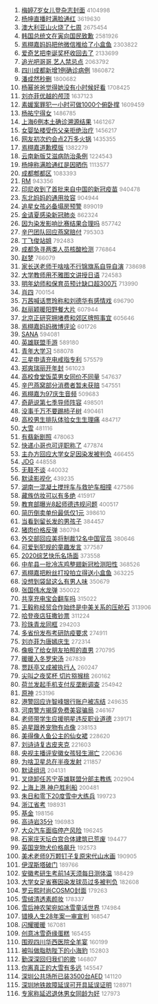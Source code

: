 1. [梅婷7岁女儿登杂志封面](https://s.weibo.com/weibo?q=%E6%A2%85%E5%A9%B77%E5%B2%81%E5%A5%B3%E5%84%BF%E7%99%BB%E6%9D%82%E5%BF%97%E5%B0%81%E9%9D%A2&Refer=top) <font color="#808080" size="2">4104998</font>
1. [杨坤直播时满脸通红](https://s.weibo.com/weibo?q=%E6%9D%A8%E5%9D%A4%E7%9B%B4%E6%92%AD%E6%97%B6%E6%BB%A1%E8%84%B8%E9%80%9A%E7%BA%A2&Refer=top) <font color="#808080" size="2">3619630</font>
1. [澳大利亚山火烧了七周](https://s.weibo.com/weibo?q=%23%E6%BE%B3%E5%A4%A7%E5%88%A9%E4%BA%9A%E5%B1%B1%E7%81%AB%E7%83%A7%E4%BA%86%E4%B8%83%E5%91%A8%23&Refer=top) <font color="#808080" size="2">2675454</font>
1. [韩国总统文在寅向国民致歉](https://s.weibo.com/weibo?q=%E9%9F%A9%E5%9B%BD%E6%80%BB%E7%BB%9F%E6%96%87%E5%9C%A8%E5%AF%85%E5%90%91%E5%9B%BD%E6%B0%91%E8%87%B4%E6%AD%89&Refer=top) <font color="#808080" size="2">2581926</font>
1. [焉栩嘉妈妈把他微信推给了小盒鱼](https://s.weibo.com/weibo?q=%23%E7%84%89%E6%A0%A9%E5%98%89%E5%A6%88%E5%A6%88%E6%8A%8A%E4%BB%96%E5%BE%AE%E4%BF%A1%E6%8E%A8%E7%BB%99%E4%BA%86%E5%B0%8F%E7%9B%92%E9%B1%BC%23&Refer=top) <font color="#808080" size="2">2303822</font>
1. [爱奇艺把李诞奖杯收回去了](https://s.weibo.com/weibo?q=%23%E7%88%B1%E5%A5%87%E8%89%BA%E6%8A%8A%E6%9D%8E%E8%AF%9E%E5%A5%96%E6%9D%AF%E6%94%B6%E5%9B%9E%E5%8E%BB%E4%BA%86%23&Refer=top) <font color="#808080" size="2">2133699</font>
1. [追光吧哥哥 艺人禁忌点](https://s.weibo.com/weibo?q=%E8%BF%BD%E5%85%89%E5%90%A7%E5%93%A5%E5%93%A5%20%E8%89%BA%E4%BA%BA%E7%A6%81%E5%BF%8C%E7%82%B9&Refer=top) <font color="#808080" size="2">2063792</font>
1. [四川成都新增1例确诊病例](https://s.weibo.com/weibo?q=%23%E5%9B%9B%E5%B7%9D%E6%88%90%E9%83%BD%E6%96%B0%E5%A2%9E1%E4%BE%8B%E7%A1%AE%E8%AF%8A%E7%97%85%E4%BE%8B%23&Refer=top) <font color="#808080" size="2">1860872</font>
1. [潘成然秒删](https://s.weibo.com/weibo?q=%23%E6%BD%98%E6%88%90%E7%84%B6%E7%A7%92%E5%88%A0%23&Refer=top) <font color="#808080" size="2">1800682</font>
1. [杨幂爸爸觉得她没有小时候好看](https://s.weibo.com/weibo?q=%23%E6%9D%A8%E5%B9%82%E7%88%B8%E7%88%B8%E8%A7%89%E5%BE%97%E5%A5%B9%E6%B2%A1%E6%9C%89%E5%B0%8F%E6%97%B6%E5%80%99%E5%A5%BD%E7%9C%8B%23&Refer=top) <font color="#808080" size="2">1708425</font>
1. [刘亦菲优越的颅顶](https://s.weibo.com/weibo?q=%23%E5%88%98%E4%BA%A6%E8%8F%B2%E4%BC%98%E8%B6%8A%E7%9A%84%E9%A2%85%E9%A1%B6%23&Refer=top) <font color="#808080" size="2">1637123</font>
1. [素媛案罪犯一小时可做1000个俯卧撑](https://s.weibo.com/weibo?q=%23%E7%B4%A0%E5%AA%9B%E6%A1%88%E7%BD%AA%E7%8A%AF%E4%B8%80%E5%B0%8F%E6%97%B6%E5%8F%AF%E5%81%9A1000%E4%B8%AA%E4%BF%AF%E5%8D%A7%E6%92%91%23&Refer=top) <font color="#808080" size="2">1609459</font>
1. [杨祐宁得女](https://s.weibo.com/weibo?q=%E6%9D%A8%E7%A5%90%E5%AE%81%E5%BE%97%E5%A5%B3&Refer=top) <font color="#808080" size="2">1486785</font>
1. [上海6例本土确诊溯源结果](https://s.weibo.com/weibo?q=%23%E4%B8%8A%E6%B5%B76%E4%BE%8B%E6%9C%AC%E5%9C%9F%E7%A1%AE%E8%AF%8A%E6%BA%AF%E6%BA%90%E7%BB%93%E6%9E%9C%23&Refer=top) <font color="#808080" size="2">1461267</font>
1. [女婴坠楼受伤父亲拒绝治疗](https://s.weibo.com/weibo?q=%E5%A5%B3%E5%A9%B4%E5%9D%A0%E6%A5%BC%E5%8F%97%E4%BC%A4%E7%88%B6%E4%BA%B2%E6%8B%92%E7%BB%9D%E6%B2%BB%E7%96%97&Refer=top) <font color="#808080" size="2">1456217</font>
1. [网友初次约会点2万多火锅](https://s.weibo.com/weibo?q=%E7%BD%91%E5%8F%8B%E5%88%9D%E6%AC%A1%E7%BA%A6%E4%BC%9A%E7%82%B92%E4%B8%87%E5%A4%9A%E7%81%AB%E9%94%85&Refer=top) <font color="#808080" size="2">1435355</font>
1. [焉栩嘉道歉模版](https://s.weibo.com/weibo?q=%23%E7%84%89%E6%A0%A9%E5%98%89%E9%81%93%E6%AD%89%E6%A8%A1%E7%89%88%23&Refer=top) <font color="#808080" size="2">1382279</font>
1. [云南新版艾滋病防治条例](https://s.weibo.com/weibo?q=%E4%BA%91%E5%8D%97%E6%96%B0%E7%89%88%E8%89%BE%E6%BB%8B%E7%97%85%E9%98%B2%E6%B2%BB%E6%9D%A1%E4%BE%8B&Refer=top) <font color="#808080" size="2">1224543</font>
1. [杨坤称满脸通红是因晒伤](https://s.weibo.com/weibo?q=%E6%9D%A8%E5%9D%A4%E7%A7%B0%E6%BB%A1%E8%84%B8%E9%80%9A%E7%BA%A2%E6%98%AF%E5%9B%A0%E6%99%92%E4%BC%A4&Refer=top) <font color="#808080" size="2">1113577</font>
1. [成都郫都区](https://s.weibo.com/weibo?q=%E6%88%90%E9%83%BD%E9%83%AB%E9%83%BD%E5%8C%BA&Refer=top) <font color="#808080" size="2">1083393</font>
1. [RM](https://s.weibo.com/weibo?q=RM&Refer=top) <font color="#808080" size="2">943356</font>
1. [印尼收到了首批来自中国的新冠疫苗](https://s.weibo.com/weibo?q=%23%E5%8D%B0%E5%B0%BC%E6%94%B6%E5%88%B0%E4%BA%86%E9%A6%96%E6%89%B9%E6%9D%A5%E8%87%AA%E4%B8%AD%E5%9B%BD%E7%9A%84%E6%96%B0%E5%86%A0%E7%96%AB%E8%8B%97%23&Refer=top) <font color="#808080" size="2">940478</font>
1. [东北妈妈的通用妆容](https://s.weibo.com/weibo?q=%E4%B8%9C%E5%8C%97%E5%A6%88%E5%A6%88%E7%9A%84%E9%80%9A%E7%94%A8%E5%A6%86%E5%AE%B9&Refer=top) <font color="#808080" size="2">904944</font>
1. [追星女孩必备塌房预警](https://s.weibo.com/weibo?q=%23%E8%BF%BD%E6%98%9F%E5%A5%B3%E5%AD%A9%E5%BF%85%E5%A4%87%E5%A1%8C%E6%88%BF%E9%A2%84%E8%AD%A6%23&Refer=top) <font color="#808080" size="2">899019</font>
1. [金请夏感染新冠肺炎](https://s.weibo.com/weibo?q=%23%E9%87%91%E8%AF%B7%E5%A4%8F%E6%84%9F%E6%9F%93%E6%96%B0%E5%86%A0%E8%82%BA%E7%82%8E%23&Refer=top) <font color="#808080" size="2">862324</font>
1. [因为染发影响比赛结果合理吗](https://s.weibo.com/weibo?q=%23%E5%9B%A0%E4%B8%BA%E6%9F%93%E5%8F%91%E5%BD%B1%E5%93%8D%E6%AF%94%E8%B5%9B%E7%BB%93%E6%9E%9C%E5%90%88%E7%90%86%E5%90%97%23&Refer=top) <font color="#808080" size="2">857742</font>
1. [辛巴团队回应燕窝赔付](https://s.weibo.com/weibo?q=%23%E8%BE%9B%E5%B7%B4%E5%9B%A2%E9%98%9F%E5%9B%9E%E5%BA%94%E7%87%95%E7%AA%9D%E8%B5%94%E4%BB%98%23&Refer=top) <font color="#808080" size="2">795303</font>
1. [丁飞俊站姐](https://s.weibo.com/weibo?q=%E4%B8%81%E9%A3%9E%E4%BF%8A%E7%AB%99%E5%A7%90&Refer=top) <font color="#808080" size="2">792483</font>
1. [成都急寻两类人员核酸检测](https://s.weibo.com/weibo?q=%23%E6%88%90%E9%83%BD%E6%80%A5%E5%AF%BB%E4%B8%A4%E7%B1%BB%E4%BA%BA%E5%91%98%E6%A0%B8%E9%85%B8%E6%A3%80%E6%B5%8B%23&Refer=top) <font color="#808080" size="2">776864</font>
1. [赵梦](https://s.weibo.com/weibo?q=%E8%B5%B5%E6%A2%A6&Refer=top) <font color="#808080" size="2">766079</font>
1. [家长送老师干啥啥不行锦旗系自导自演](https://s.weibo.com/weibo?q=%23%E5%AE%B6%E9%95%BF%E9%80%81%E8%80%81%E5%B8%88%E5%B9%B2%E5%95%A5%E5%95%A5%E4%B8%8D%E8%A1%8C%E9%94%A6%E6%97%97%E7%B3%BB%E8%87%AA%E5%AF%BC%E8%87%AA%E6%BC%94%23&Refer=top) <font color="#808080" size="2">738698</font>
1. [大学教师用不雅图文讲授日语](https://s.weibo.com/weibo?q=%23%E5%A4%A7%E5%AD%A6%E6%95%99%E5%B8%88%E7%94%A8%E4%B8%8D%E9%9B%85%E5%9B%BE%E6%96%87%E8%AE%B2%E6%8E%88%E6%97%A5%E8%AF%AD%23&Refer=top) <font color="#808080" size="2">724583</font>
1. [明年幼师和保育员预计缺口超300万](https://s.weibo.com/weibo?q=%23%E6%98%8E%E5%B9%B4%E5%B9%BC%E5%B8%88%E5%92%8C%E4%BF%9D%E8%82%B2%E5%91%98%E9%A2%84%E8%AE%A1%E7%BC%BA%E5%8F%A3%E8%B6%85300%E4%B8%87%23&Refer=top) <font color="#808080" size="2">713990</font>
1. [肖四](https://s.weibo.com/weibo?q=%E8%82%96%E5%9B%9B&Refer=top) <font color="#808080" size="2">700154</font>
1. [万茜喊话贾玲称和刘德华有感情戏](https://s.weibo.com/weibo?q=%23%E4%B8%87%E8%8C%9C%E5%96%8A%E8%AF%9D%E8%B4%BE%E7%8E%B2%E7%A7%B0%E5%92%8C%E5%88%98%E5%BE%B7%E5%8D%8E%E6%9C%89%E6%84%9F%E6%83%85%E6%88%8F%23&Refer=top) <font color="#808080" size="2">696790</font>
1. [赵丽颖暖阳野餐大片](https://s.weibo.com/weibo?q=%23%E8%B5%B5%E4%B8%BD%E9%A2%96%E6%9A%96%E9%98%B3%E9%87%8E%E9%A4%90%E5%A4%A7%E7%89%87%23&Refer=top) <font color="#808080" size="2">607944</font>
1. [北京正研究拥堵费和郊区牌照事宜](https://s.weibo.com/weibo?q=%23%E5%8C%97%E4%BA%AC%E6%AD%A3%E7%A0%94%E7%A9%B6%E6%8B%A5%E5%A0%B5%E8%B4%B9%E5%92%8C%E9%83%8A%E5%8C%BA%E7%89%8C%E7%85%A7%E4%BA%8B%E5%AE%9C%23&Refer=top) <font color="#808080" size="2">605646</font>
1. [焉栩嘉妈妈微博评论](https://s.weibo.com/weibo?q=%23%E7%84%89%E6%A0%A9%E5%98%89%E5%A6%88%E5%A6%88%E5%BE%AE%E5%8D%9A%E8%AF%84%E8%AE%BA%23&Refer=top) <font color="#808080" size="2">601726</font>
1. [SANA](https://s.weibo.com/weibo?q=SANA&Refer=top) <font color="#808080" size="2">594081</font>
1. [英雄联盟手游](https://s.weibo.com/weibo?q=%23%E8%8B%B1%E9%9B%84%E8%81%94%E7%9B%9F%E6%89%8B%E6%B8%B8%23&Refer=top) <font color="#808080" size="2">589180</font>
1. [青年大学习](https://s.weibo.com/weibo?q=%E9%9D%92%E5%B9%B4%E5%A4%A7%E5%AD%A6%E4%B9%A0&Refer=top) <font color="#808080" size="2">588078</font>
1. [三星申请充电戒指专利](https://s.weibo.com/weibo?q=%23%E4%B8%89%E6%98%9F%E7%94%B3%E8%AF%B7%E5%85%85%E7%94%B5%E6%88%92%E6%8C%87%E4%B8%93%E5%88%A9%23&Refer=top) <font color="#808080" size="2">575579</font>
1. [郑爽瑞丽开年封](https://s.weibo.com/weibo?q=%23%E9%83%91%E7%88%BD%E7%91%9E%E4%B8%BD%E5%BC%80%E5%B9%B4%E5%B0%81%23&Refer=top) <font color="#808080" size="2">561023</font>
1. [高校食堂饭菜男女同价不同量](https://s.weibo.com/weibo?q=%E9%AB%98%E6%A0%A1%E9%A3%9F%E5%A0%82%E9%A5%AD%E8%8F%9C%E7%94%B7%E5%A5%B3%E5%90%8C%E4%BB%B7%E4%B8%8D%E5%90%8C%E9%87%8F&Refer=top) <font color="#808080" size="2">547637</font>
1. [辛巴燕窝部分消费者暂未获赔](https://s.weibo.com/weibo?q=%23%E8%BE%9B%E5%B7%B4%E7%87%95%E7%AA%9D%E9%83%A8%E5%88%86%E6%B6%88%E8%B4%B9%E8%80%85%E6%9A%82%E6%9C%AA%E8%8E%B7%E8%B5%94%23&Refer=top) <font color="#808080" size="2">547551</font>
1. [焉栩嘉为97庆生音频](https://s.weibo.com/weibo?q=%23%E7%84%89%E6%A0%A9%E5%98%89%E4%B8%BA97%E5%BA%86%E7%94%9F%E9%9F%B3%E9%A2%91%23&Refer=top) <font color="#808080" size="2">509683</font>
1. [奇葩说第七季导师阵容](https://s.weibo.com/weibo?q=%23%E5%A5%87%E8%91%A9%E8%AF%B4%E7%AC%AC%E4%B8%83%E5%AD%A3%E5%AF%BC%E5%B8%88%E9%98%B5%E5%AE%B9%23&Refer=top) <font color="#808080" size="2">498501</font>
1. [没事千万不要踢柿子树](https://s.weibo.com/weibo?q=%23%E6%B2%A1%E4%BA%8B%E5%8D%83%E4%B8%87%E4%B8%8D%E8%A6%81%E8%B8%A2%E6%9F%BF%E5%AD%90%E6%A0%91%23&Refer=top) <font color="#808080" size="2">490461</font>
1. [高校男生排队体验女生生理痛](https://s.weibo.com/weibo?q=%23%E9%AB%98%E6%A0%A1%E7%94%B7%E7%94%9F%E6%8E%92%E9%98%9F%E4%BD%93%E9%AA%8C%E5%A5%B3%E7%94%9F%E7%94%9F%E7%90%86%E7%97%9B%23&Refer=top) <font color="#808080" size="2">484717</font>
1. [大雪](https://s.weibo.com/weibo?q=%23%E5%A4%A7%E9%9B%AA%23&Refer=top) <font color="#808080" size="2">481116</font>
1. [有翡新剧照](https://s.weibo.com/weibo?q=%E6%9C%89%E7%BF%A1%E6%96%B0%E5%89%A7%E7%85%A7&Refer=top) <font color="#808080" size="2">478063</font>
1. [快递小哥也可评职称了](https://s.weibo.com/weibo?q=%E5%BF%AB%E9%80%92%E5%B0%8F%E5%93%A5%E4%B9%9F%E5%8F%AF%E8%AF%84%E8%81%8C%E7%A7%B0%E4%BA%86&Refer=top) <font color="#808080" size="2">477874</font>
1. [主办方回应大学女足因染发被判负](https://s.weibo.com/weibo?q=%23%E4%B8%BB%E5%8A%9E%E6%96%B9%E5%9B%9E%E5%BA%94%E5%A4%A7%E5%AD%A6%E5%A5%B3%E8%B6%B3%E5%9B%A0%E6%9F%93%E5%8F%91%E8%A2%AB%E5%88%A4%E8%B4%9F%23&Refer=top) <font color="#808080" size="2">466455</font>
1. [JDG](https://s.weibo.com/weibo?q=JDG&Refer=top) <font color="#808080" size="2">448558</font>
1. [无鞋不谈](https://s.weibo.com/weibo?q=%E6%97%A0%E9%9E%8B%E4%B8%8D%E8%B0%88&Refer=top) <font color="#808080" size="2">440032</font>
1. [默读影视化](https://s.weibo.com/weibo?q=%E9%BB%98%E8%AF%BB%E5%BD%B1%E8%A7%86%E5%8C%96&Refer=top) <font color="#808080" size="2">439235</font>
1. [湖南一混凝土搅拌车与救护车相撞](https://s.weibo.com/weibo?q=%23%E6%B9%96%E5%8D%97%E4%B8%80%E6%B7%B7%E5%87%9D%E5%9C%9F%E6%90%85%E6%8B%8C%E8%BD%A6%E4%B8%8E%E6%95%91%E6%8A%A4%E8%BD%A6%E7%9B%B8%E6%92%9E%23&Refer=top) <font color="#808080" size="2">427586</font>
1. [藏族仿妆可以有多绝](https://s.weibo.com/weibo?q=%23%E8%97%8F%E6%97%8F%E4%BB%BF%E5%A6%86%E5%8F%AF%E4%BB%A5%E6%9C%89%E5%A4%9A%E7%BB%9D%23&Refer=top) <font color="#808080" size="2">415917</font>
1. [教育部曝光8起师德违规问题](https://s.weibo.com/weibo?q=%23%E6%95%99%E8%82%B2%E9%83%A8%E6%9B%9D%E5%85%898%E8%B5%B7%E5%B8%88%E5%BE%B7%E8%BF%9D%E8%A7%84%E9%97%AE%E9%A2%98%23&Refer=top) <font color="#808080" size="2">400517</font>
1. [简历倒卖单份最低仅1元](https://s.weibo.com/weibo?q=%23%E7%AE%80%E5%8E%86%E5%80%92%E5%8D%96%E5%8D%95%E4%BB%BD%E6%9C%80%E4%BD%8E%E4%BB%851%E5%85%83%23&Refer=top) <font color="#808080" size="2">398610</font>
1. [当看到留长发的男孩子](https://s.weibo.com/weibo?q=%23%E5%BD%93%E7%9C%8B%E5%88%B0%E7%95%99%E9%95%BF%E5%8F%91%E7%9A%84%E7%94%B7%E5%AD%A9%E5%AD%90%23&Refer=top) <font color="#808080" size="2">384457</font>
1. [猪肉价格反弹](https://s.weibo.com/weibo?q=%23%E7%8C%AA%E8%82%89%E4%BB%B7%E6%A0%BC%E5%8F%8D%E5%BC%B9%23&Refer=top) <font color="#808080" size="2">380794</font>
1. [外交部回应美将制裁12名中国官员](https://s.weibo.com/weibo?q=%23%E5%A4%96%E4%BA%A4%E9%83%A8%E5%9B%9E%E5%BA%94%E7%BE%8E%E5%B0%86%E5%88%B6%E8%A3%8112%E5%90%8D%E4%B8%AD%E5%9B%BD%E5%AE%98%E5%91%98%23&Refer=top) <font color="#808080" size="2">380646</font>
1. [可爱到犯规的童趣发言](https://s.weibo.com/weibo?q=%23%E5%8F%AF%E7%88%B1%E5%88%B0%E7%8A%AF%E8%A7%84%E7%9A%84%E7%AB%A5%E8%B6%A3%E5%8F%91%E8%A8%80%23&Refer=top) <font color="#808080" size="2">377587</font>
1. [2020综艺快乐名场面](https://s.weibo.com/weibo?q=2020%E7%BB%BC%E8%89%BA%E5%BF%AB%E4%B9%90%E5%90%8D%E5%9C%BA%E9%9D%A2&Refer=top) <font color="#808080" size="2">373558</font>
1. [中牟县一批冷冻鸡整翅新冠检测阳性](https://s.weibo.com/weibo?q=%23%E4%B8%AD%E7%89%9F%E5%8E%BF%E4%B8%80%E6%89%B9%E5%86%B7%E5%86%BB%E9%B8%A1%E6%95%B4%E7%BF%85%E6%96%B0%E5%86%A0%E6%A3%80%E6%B5%8B%E9%98%B3%E6%80%A7%23&Refer=top) <font color="#808080" size="2">368526</font>
1. [焉栩嘉把粉丝打投拍立得送小盒鱼](https://s.weibo.com/weibo?q=%23%E7%84%89%E6%A0%A9%E5%98%89%E6%8A%8A%E7%B2%89%E4%B8%9D%E6%89%93%E6%8A%95%E6%8B%8D%E7%AB%8B%E5%BE%97%E9%80%81%E5%B0%8F%E7%9B%92%E9%B1%BC%23&Refer=top) <font color="#808080" size="2">363225</font>
1. [没想到袋鼠这么有男人味](https://s.weibo.com/weibo?q=%23%E6%B2%A1%E6%83%B3%E5%88%B0%E8%A2%8B%E9%BC%A0%E8%BF%99%E4%B9%88%E6%9C%89%E7%94%B7%E4%BA%BA%E5%91%B3%23&Refer=top) <font color="#808080" size="2">350679</font>
1. [张国伟水龙弹](https://s.weibo.com/weibo?q=%E5%BC%A0%E5%9B%BD%E4%BC%9F%E6%B0%B4%E9%BE%99%E5%BC%B9&Refer=top) <font color="#808080" size="2">350022</font>
1. [共享充电宝会翻车吗](https://s.weibo.com/weibo?q=%23%E5%85%B1%E4%BA%AB%E5%85%85%E7%94%B5%E5%AE%9D%E4%BC%9A%E7%BF%BB%E8%BD%A6%E5%90%97%23&Refer=top) <font color="#808080" size="2">315022</font>
1. [王毅称经贸合作始终是中美关系的压舱石](https://s.weibo.com/weibo?q=%23%E7%8E%8B%E6%AF%85%E7%A7%B0%E7%BB%8F%E8%B4%B8%E5%90%88%E4%BD%9C%E5%A7%8B%E7%BB%88%E6%98%AF%E4%B8%AD%E7%BE%8E%E5%85%B3%E7%B3%BB%E7%9A%84%E5%8E%8B%E8%88%B1%E7%9F%B3%23&Refer=top) <font color="#808080" size="2">313906</font>
1. [哈登夜店狂撒钞票](https://s.weibo.com/weibo?q=%23%E5%93%88%E7%99%BB%E5%A4%9C%E5%BA%97%E7%8B%82%E6%92%92%E9%92%9E%E7%A5%A8%23&Refer=top) <font color="#808080" size="2">311224</font>
1. [珍珠青龙同框](https://s.weibo.com/weibo?q=%E7%8F%8D%E7%8F%A0%E9%9D%92%E9%BE%99%E5%90%8C%E6%A1%86&Refer=top) <font color="#808080" size="2">294203</font>
1. [多省份发布考研防疫要求](https://s.weibo.com/weibo?q=%23%E5%A4%9A%E7%9C%81%E4%BB%BD%E5%8F%91%E5%B8%83%E8%80%83%E7%A0%94%E9%98%B2%E7%96%AB%E8%A6%81%E6%B1%82%23&Refer=top) <font color="#808080" size="2">274911</font>
1. [刘亦菲为唐嫣庆生](https://s.weibo.com/weibo?q=%23%E5%88%98%E4%BA%A6%E8%8F%B2%E4%B8%BA%E5%94%90%E5%AB%A3%E5%BA%86%E7%94%9F%23&Refer=top) <font color="#808080" size="2">272314</font>
1. [像极了给女朋友拍照的直男](https://s.weibo.com/weibo?q=%E5%83%8F%E6%9E%81%E4%BA%86%E7%BB%99%E5%A5%B3%E6%9C%8B%E5%8F%8B%E6%8B%8D%E7%85%A7%E7%9A%84%E7%9B%B4%E7%94%B7&Refer=top) <font color="#808080" size="2">270795</font>
1. [暖暖入冬罗宋汤](https://s.weibo.com/weibo?q=%23%E6%9A%96%E6%9A%96%E5%85%A5%E5%86%AC%E7%BD%97%E5%AE%8B%E6%B1%A4%23&Refer=top) <font color="#808080" size="2">267839</font>
1. [贾跃亭又成被执行人](https://s.weibo.com/weibo?q=%E8%B4%BE%E8%B7%83%E4%BA%AD%E5%8F%88%E6%88%90%E8%A2%AB%E6%89%A7%E8%A1%8C%E4%BA%BA&Refer=top) <font color="#808080" size="2">260247</font>
1. [尖叫之夜奖杯 切片猕猴桃](https://s.weibo.com/weibo?q=%E5%B0%96%E5%8F%AB%E4%B9%8B%E5%A4%9C%E5%A5%96%E6%9D%AF%20%E5%88%87%E7%89%87%E7%8C%95%E7%8C%B4%E6%A1%83&Refer=top) <font color="#808080" size="2">260162</font>
1. [荷兰发起手机支付反垄断调查](https://s.weibo.com/weibo?q=%23%E8%8D%B7%E5%85%B0%E5%8F%91%E8%B5%B7%E6%89%8B%E6%9C%BA%E6%94%AF%E4%BB%98%E5%8F%8D%E5%9E%84%E6%96%AD%E8%B0%83%E6%9F%A5%23&Refer=top) <font color="#808080" size="2">254942</font>
1. [原神](https://s.weibo.com/weibo?q=%E5%8E%9F%E7%A5%9E&Refer=top) <font color="#808080" size="2">253196</font>
1. [港警回应许智峰银行账户被冻结](https://s.weibo.com/weibo?q=%23%E6%B8%AF%E8%AD%A6%E5%9B%9E%E5%BA%94%E8%AE%B8%E6%99%BA%E5%B3%B0%E9%93%B6%E8%A1%8C%E8%B4%A6%E6%88%B7%E8%A2%AB%E5%86%BB%E7%BB%93%23&Refer=top) <font color="#808080" size="2">249635</font>
1. [河南警方揭穿免费美容骗局](https://s.weibo.com/weibo?q=%E6%B2%B3%E5%8D%97%E8%AD%A6%E6%96%B9%E6%8F%AD%E7%A9%BF%E5%85%8D%E8%B4%B9%E7%BE%8E%E5%AE%B9%E9%AA%97%E5%B1%80&Refer=top) <font color="#808080" size="2">246167</font>
1. [老师带学生应援明星违反职业道德](https://s.weibo.com/weibo?q=%23%E8%80%81%E5%B8%88%E5%B8%A6%E5%AD%A6%E7%94%9F%E5%BA%94%E6%8F%B4%E6%98%8E%E6%98%9F%E8%BF%9D%E5%8F%8D%E8%81%8C%E4%B8%9A%E9%81%93%E5%BE%B7%23&Refer=top) <font color="#808080" size="2">239171</font>
1. [追星跟养宠物有点像](https://s.weibo.com/weibo?q=%23%E8%BF%BD%E6%98%9F%E8%B7%9F%E5%85%BB%E5%AE%A0%E7%89%A9%E6%9C%89%E7%82%B9%E5%83%8F%23&Refer=top) <font color="#808080" size="2">238153</font>
1. [美得像人鱼公主的仙女裙](https://s.weibo.com/weibo?q=%23%E7%BE%8E%E5%BE%97%E5%83%8F%E4%BA%BA%E9%B1%BC%E5%85%AC%E4%B8%BB%E7%9A%84%E4%BB%99%E5%A5%B3%E8%A3%99%23&Refer=top) <font color="#808080" size="2">228620</font>
1. [刘诗诗复古皮夹克](https://s.weibo.com/weibo?q=%23%E5%88%98%E8%AF%97%E8%AF%97%E5%A4%8D%E5%8F%A4%E7%9A%AE%E5%A4%B9%E5%85%8B%23&Refer=top) <font color="#808080" size="2">221603</font>
1. [央视主播评安徽女孩轻生溺亡](https://s.weibo.com/weibo?q=%23%E5%A4%AE%E8%A7%86%E4%B8%BB%E6%92%AD%E8%AF%84%E5%AE%89%E5%BE%BD%E5%A5%B3%E5%AD%A9%E8%BD%BB%E7%94%9F%E6%BA%BA%E4%BA%A1%23&Refer=top) <font color="#808080" size="2">220636</font>
1. [为啥卫星总在半夜发射](https://s.weibo.com/weibo?q=%23%E4%B8%BA%E5%95%A5%E5%8D%AB%E6%98%9F%E6%80%BB%E5%9C%A8%E5%8D%8A%E5%A4%9C%E5%8F%91%E5%B0%84%23&Refer=top) <font color="#808080" size="2">211857</font>
1. [默读组讯](https://s.weibo.com/weibo?q=%E9%BB%98%E8%AF%BB%E7%BB%84%E8%AE%AF&Refer=top) <font color="#808080" size="2">204131</font>
1. [叉烧卸任苏宁英雄联盟分部主教练](https://s.weibo.com/weibo?q=%E5%8F%89%E7%83%A7%E5%8D%B8%E4%BB%BB%E8%8B%8F%E5%AE%81%E8%8B%B1%E9%9B%84%E8%81%94%E7%9B%9F%E5%88%86%E9%83%A8%E4%B8%BB%E6%95%99%E7%BB%83&Refer=top) <font color="#808080" size="2">202904</font>
1. [上海上港 神户胜利船](https://s.weibo.com/weibo?q=%E4%B8%8A%E6%B5%B7%E4%B8%8A%E6%B8%AF%20%E7%A5%9E%E6%88%B7%E8%83%9C%E5%88%A9%E8%88%B9&Refer=top) <font color="#808080" size="2">200481</font>
1. [朱日和零下20度雪中大练兵](https://s.weibo.com/weibo?q=%23%E6%9C%B1%E6%97%A5%E5%92%8C%E9%9B%B6%E4%B8%8B20%E5%BA%A6%E9%9B%AA%E4%B8%AD%E5%A4%A7%E7%BB%83%E5%85%B5%23&Refer=top) <font color="#808080" size="2">199723</font>
1. [浙江省考](https://s.weibo.com/weibo?q=%E6%B5%99%E6%B1%9F%E7%9C%81%E8%80%83&Refer=top) <font color="#808080" size="2">198931</font>
1. [基金](https://s.weibo.com/weibo?q=%E5%9F%BA%E9%87%91&Refer=top) <font color="#808080" size="2">198156</font>
1. [高诗岩35分](https://s.weibo.com/weibo?q=%E9%AB%98%E8%AF%97%E5%B2%A935%E5%88%86&Refer=top) <font color="#808080" size="2">196983</font>
1. [大众汽车面临停产风险](https://s.weibo.com/weibo?q=%23%E5%A4%A7%E4%BC%97%E6%B1%BD%E8%BD%A6%E9%9D%A2%E4%B8%B4%E5%81%9C%E4%BA%A7%E9%A3%8E%E9%99%A9%23&Refer=top) <font color="#808080" size="2">196245</font>
1. [石家庄天坛白宫合体建筑已荒废](https://s.weibo.com/weibo?q=%E7%9F%B3%E5%AE%B6%E5%BA%84%E5%A4%A9%E5%9D%9B%E7%99%BD%E5%AE%AB%E5%90%88%E4%BD%93%E5%BB%BA%E7%AD%91%E5%B7%B2%E8%8D%92%E5%BA%9F&Refer=top) <font color="#808080" size="2">194477</font>
1. [英国宠物犬价格飙升](https://s.weibo.com/weibo?q=%E8%8B%B1%E5%9B%BD%E5%AE%A0%E7%89%A9%E7%8A%AC%E4%BB%B7%E6%A0%BC%E9%A3%99%E5%8D%87&Refer=top) <font color="#808080" size="2">192573</font>
1. [美术老师9万颗钉子复原宋代山水画](https://s.weibo.com/weibo?q=%23%E7%BE%8E%E6%9C%AF%E8%80%81%E5%B8%889%E4%B8%87%E9%A2%97%E9%92%89%E5%AD%90%E5%A4%8D%E5%8E%9F%E5%AE%8B%E4%BB%A3%E5%B1%B1%E6%B0%B4%E7%94%BB%23&Refer=top) <font color="#808080" size="2">190905</font>
1. [伊涅斯塔破门](https://s.weibo.com/weibo?q=%E4%BC%8A%E6%B6%85%E6%96%AF%E5%A1%94%E7%A0%B4%E9%97%A8&Refer=top) <font color="#808080" size="2">189766</font>
1. [安徽考研生考前14天须每日测体温](https://s.weibo.com/weibo?q=%23%E5%AE%89%E5%BE%BD%E8%80%83%E7%A0%94%E7%94%9F%E8%80%83%E5%89%8D14%E5%A4%A9%E9%A1%BB%E6%AF%8F%E6%97%A5%E6%B5%8B%E4%BD%93%E6%B8%A9%23&Refer=top) <font color="#808080" size="2">188429</font>
1. [大学女足省赛因染发球员过多被判负](https://s.weibo.com/weibo?q=%23%E5%A4%A7%E5%AD%A6%E5%A5%B3%E8%B6%B3%E7%9C%81%E8%B5%9B%E5%9B%A0%E6%9F%93%E5%8F%91%E7%90%83%E5%91%98%E8%BF%87%E5%A4%9A%E8%A2%AB%E5%88%A4%E8%B4%9F%23&Refer=top) <font color="#808080" size="2">182608</font>
1. [罗云熙时尚COSMO封面](https://s.weibo.com/weibo?q=%23%E7%BD%97%E4%BA%91%E7%86%99%E6%97%B6%E5%B0%9ACOSMO%E5%B0%81%E9%9D%A2%23&Refer=top) <font color="#808080" size="2">179263</font>
1. [雪绒清透素颜妆](https://s.weibo.com/weibo?q=%23%E9%9B%AA%E7%BB%92%E6%B8%85%E9%80%8F%E7%B4%A0%E9%A2%9C%E5%A6%86%23&Refer=top) <font color="#808080" size="2">178337</font>
1. [雪后神农架宛如冰雪童话世界](https://s.weibo.com/weibo?q=%23%E9%9B%AA%E5%90%8E%E7%A5%9E%E5%86%9C%E6%9E%B6%E5%AE%9B%E5%A6%82%E5%86%B0%E9%9B%AA%E7%AB%A5%E8%AF%9D%E4%B8%96%E7%95%8C%23&Refer=top) <font color="#808080" size="2">174984</font>
1. [错换人生28年案一审宣判](https://s.weibo.com/weibo?q=%23%E9%94%99%E6%8D%A2%E4%BA%BA%E7%94%9F28%E5%B9%B4%E6%A1%88%E4%B8%80%E5%AE%A1%E5%AE%A3%E5%88%A4%23&Refer=top) <font color="#808080" size="2">168547</font>
1. [闪耀暖暖](https://s.weibo.com/weibo?q=%E9%97%AA%E8%80%80%E6%9A%96%E6%9A%96&Refer=top) <font color="#808080" size="2">167081</font>
1. [创意冰雪奇缘蛋糕](https://s.weibo.com/weibo?q=%23%E5%88%9B%E6%84%8F%E5%86%B0%E9%9B%AA%E5%A5%87%E7%BC%98%E8%9B%8B%E7%B3%95%23&Refer=top) <font color="#808080" size="2">165455</font>
1. [围观四川华西医院全羊宴](https://s.weibo.com/weibo?q=%23%E5%9B%B4%E8%A7%82%E5%9B%9B%E5%B7%9D%E5%8D%8E%E8%A5%BF%E5%8C%BB%E9%99%A2%E5%85%A8%E7%BE%8A%E5%AE%B4%23&Refer=top) <font color="#808080" size="2">160199</font>
1. [被叫做脂肪陛下的小海豹](https://s.weibo.com/weibo?q=%23%E8%A2%AB%E5%8F%AB%E5%81%9A%E8%84%82%E8%82%AA%E9%99%9B%E4%B8%8B%E7%9A%84%E5%B0%8F%E6%B5%B7%E8%B1%B9%23&Refer=top) <font color="#808080" size="2">152803</font>
1. [勤深深回归我们的歌](https://s.weibo.com/weibo?q=%23%E5%8B%A4%E6%B7%B1%E6%B7%B1%E5%9B%9E%E5%BD%92%E6%88%91%E4%BB%AC%E7%9A%84%E6%AD%8C%23&Refer=top) <font color="#808080" size="2">146807</font>
1. [你离真正的大雪有多远](https://s.weibo.com/weibo?q=%23%E4%BD%A0%E7%A6%BB%E7%9C%9F%E6%AD%A3%E7%9A%84%E5%A4%A7%E9%9B%AA%E6%9C%89%E5%A4%9A%E8%BF%9C%23&Refer=top) <font color="#808080" size="2">145547</font>
1. [深圳公共场所已装3500台AED](https://s.weibo.com/weibo?q=%E6%B7%B1%E5%9C%B3%E5%85%AC%E5%85%B1%E5%9C%BA%E6%89%80%E5%B7%B2%E8%A3%853500%E5%8F%B0AED&Refer=top) <font color="#808080" size="2">141120</font>
1. [深圳地铁故障延误可开具延误证明](https://s.weibo.com/weibo?q=%E6%B7%B1%E5%9C%B3%E5%9C%B0%E9%93%81%E6%95%85%E9%9A%9C%E5%BB%B6%E8%AF%AF%E5%8F%AF%E5%BC%80%E5%85%B7%E5%BB%B6%E8%AF%AF%E8%AF%81%E6%98%8E&Refer=top) <font color="#808080" size="2">128971</font>
1. [专家称延迟退休男女同龄为好](https://s.weibo.com/weibo?q=%E4%B8%93%E5%AE%B6%E7%A7%B0%E5%BB%B6%E8%BF%9F%E9%80%80%E4%BC%91%E7%94%B7%E5%A5%B3%E5%90%8C%E9%BE%84%E4%B8%BA%E5%A5%BD&Refer=top) <font color="#808080" size="2">127973</font>
